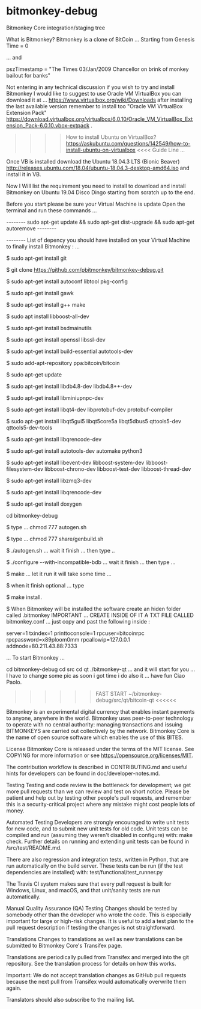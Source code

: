 # bitmonkey-debug

Bitmonkey Core integration/staging tree


What is Bitmonkey? Bitmonkey is a clone of BitCoin ... Starting from Genesis Time = 0 

... and 

pszTimestamp = "The Times 03/Jan/2009 Chancellor on brink of monkey bailout for banks"

Not entering in any technical discussion if you wish to try and install Bitmonkey I would like to suggest to use Oracle VM VirtualBox
you can download it at ... https://www.virtualbox.org/wiki/Downloads after installing the last available version remember to install too "Oracle VM VirtualBox Extension Pack" https://download.virtualbox.org/virtualbox/6.0.10/Oracle_VM_VirtualBox_Extension_Pack-6.0.10.vbox-extpack .

>>>> How to install Ubuntu on VirtualBox? https://askubuntu.com/questions/142549/how-to-install-ubuntu-on-virtualbox <<<< Guide Line ...

Once VB is installed download the Ubuntu 18.04.3 LTS (Bionic Beaver) http://releases.ubuntu.com/18.04/ubuntu-18.04.3-desktop-amd64.iso
and install it in VB.

Now I Will list the requirement you need to install to download and install Bitmonkey on Ubuntu 19.04 Disco Dingo starting from scratch up to the end.

Before you start please be sure your Virtual Machine is update Open the terminal and run these commands ...

-------- sudo apt-get update && sudo apt-get dist-upgrade && sudo apt-get autoremove --------

-------- List of depency you should have installed on your Virtual Machine to finally install Bitmonkey : ...

$ sudo apt-get install git

$ git clone https://github.com/pbitmonkey/bitmonkey-debug.git

$ sudo apt-get install autoconf libtool pkg-config

$ sudo apt-get install gawk

$ sudo apt-get install g++ make

$ sudo apt install libboost-all-dev

$ sudo apt-get install bsdmainutils

$ sudo apt-get install openssl libssl-dev

$ sudo apt-get install build-essential autotools-dev

$ sudo add-apt-repository ppa:bitcoin/bitcoin

$ sudo apt-get update

$ sudo apt-get install libdb4.8-dev libdb4.8++-dev

$ sudo apt-get install libminiupnpc-dev

$ sudo apt-get install libqt4-dev libprotobuf-dev protobuf-compiler

$ sudo apt-get install libqt5gui5 libqt5core5a libqt5dbus5 qttools5-dev qttools5-dev-tools

$ sudo apt-get install libqrencode-dev

$ sudo apt-get install autotools-dev automake python3

$ sudo apt-get install libevent-dev libboost-system-dev libboost-filesystem-dev libboost-chrono-dev libboost-test-dev libboost-thread-dev

$ sudo apt-get install libzmq3-dev

$ sudo apt-get install libqrencode-dev

$ sudo apt-get install doxygen

cd bitmonkey-debug

$ type ... chmod 777 autogen.sh

$ type ... chmod 777 share/genbuild.sh

$ ./autogen.sh ... wait it finish ... then type ..

$ ./configure --with-incompatible-bdb ... wait it finish ... then type ...

$ make ... let it run it will take some time ...

$ when it finish optional ... type 

$ make install.

$ When Bitmonkey will be installed the software create an hiden folder called .bitmonkey IMPORTANT ... CREATE INSIDE OF IT A TXT FILE CALLED bitmonkey.conf ... just copy and past the following inside :

server=1
txindex=1
printtoconsole=1
rpcuser=bitcoinrpc
rpcpassword=x89ploom0mm
rpcallowip=127.0.0.1
addnode=80.211.43.88:7333

... To start Bitmonkey ... 

cd bitmonkey-debug
cd src
cd qt
./bitmonkey-qt ... and it will start for you ... I have to change some pic as soon i got time i do also it ... have fun Ciao Paolo.

>>>>>> FAST START ~/bitmonkey-debug/src/qt/bitcoin-qt <<<<<<

Bitmonkey is an experimental digital currency that enables instant payments to anyone, anywhere in the world. Bitmonkey uses peer-to-peer technology to operate with no central authority: managing transactions and issuing BITMONKEYS are carried out collectively by the network. Bitmonkey Core is the name of open source software which enables the use of this BITES.

License
Bitmonkey Core is released under the terms of the MIT license. See COPYING for more information or see https://opensource.org/licenses/MIT.

The contribution workflow is described in CONTRIBUTING.md and useful hints for developers can be found in doc/developer-notes.md.

Testing
Testing and code review is the bottleneck for development; we get more pull requests than we can review and test on short notice. Please be patient and help out by testing other people's pull requests, and remember this is a security-critical project where any mistake might cost people lots of money.

Automated Testing
Developers are strongly encouraged to write unit tests for new code, and to submit new unit tests for old code. Unit tests can be compiled and run (assuming they weren't disabled in configure) with: make check. Further details on running and extending unit tests can be found in /src/test/README.md.

There are also regression and integration tests, written in Python, that are run automatically on the build server. These tests can be run (if the test dependencies are installed) with: test/functional/test_runner.py

The Travis CI system makes sure that every pull request is built for Windows, Linux, and macOS, and that unit/sanity tests are run automatically.

Manual Quality Assurance (QA) Testing
Changes should be tested by somebody other than the developer who wrote the code. This is especially important for large or high-risk changes. It is useful to add a test plan to the pull request description if testing the changes is not straightforward.

Translations
Changes to translations as well as new translations can be submitted to Bitmonkey Core's Transifex page.

Translations are periodically pulled from Transifex and merged into the git repository. See the translation process for details on how this works.

Important: We do not accept translation changes as GitHub pull requests because the next pull from Transifex would automatically overwrite them again.

Translators should also subscribe to the mailing list.
